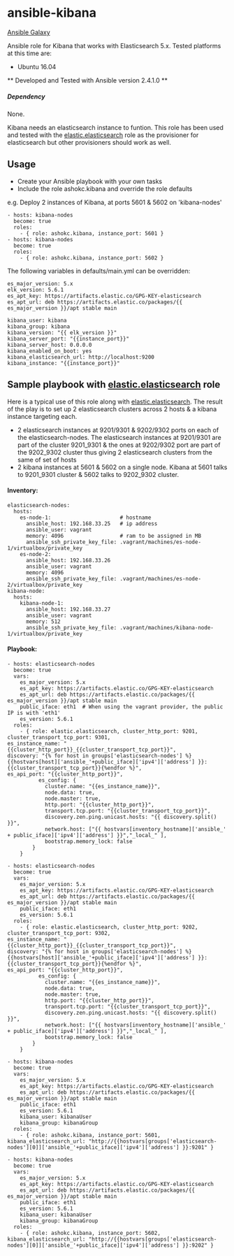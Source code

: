 # ansible-kibana
[Ansible Galaxy](https://galaxy.ansible.com/ashokc/kibana/)

Ansible role for Kibana that works with Elasticsearch 5.x. Tested platforms at this time are:

* Ubuntu 16.04

** Developed and Tested with Ansible version 2.4.1.0 **

##### Dependency
None.

Kibana needs an elasticsearch instance to funtion. This role has been used and tested with the [elastic.elasticsearch](https://github.com/elastic/ansible-elasticsearch) role as the provisioner for elasticsearch but other provisioners should work as well.

## Usage

* Create your Ansible playbook with your own tasks
* Include the role ashokc.kibana and override the role defaults

e.g. Deploy 2 instances of Kibana, at ports 5601 & 5602 on 'kibana-nodes'

```
- hosts: kibana-nodes
  become: true
  roles:
    - { role: ashokc.kibana, instance_port: 5601 }
- hosts: kibana-nodes
  become: true
  roles:
    - { role: ashokc.kibana, instance_port: 5602 }
```

The following variables in defaults/main.yml can be overridden:

```
es_major_version: 5.x
elk_version: 5.6.1
es_apt_key: https://artifacts.elastic.co/GPG-KEY-elasticsearch
es_apt_url: deb https://artifacts.elastic.co/packages/{{ es_major_version }}/apt stable main

kibana_user: kibana
kibana_group: kibana
kibana_version: "{{ elk_version }}"
kibana_server_port: "{{instance_port}}"
kibana_server_host: 0.0.0.0
kibana_enabled_on_boot: yes
kibana_elasticsearch_url: http://localhost:9200
kibana_instance: "{{instance_port}}"

```

## Sample playbook with [elastic.elasticsearch](https://github.com/elastic/ansible-elasticsearch) role 

Here is a typical use of this role along with [elastic.elasticsearch](https://github.com/elastic/ansible-elasticsearch). The result of the play is to set up 2 elasticsearch clusters across 2 hosts & a kibana instance targeting each.

* 2 elasticsearch instances at 9201/9301 & 9202/9302 ports on each of the elasticsearch-nodes. The elasticsearch instances at 9201/9301 are part of the cluster 9201_9301 & the ones at 9202/9302 port are part of the 9202_9302 cluster thus giving 2 elasticsearch clusters from the same of set of hosts
* 2 kibana instances at 5601 & 5602 on a single node. Kibana at 5601 talks to 9201_9301 cluster & 5602 talks to 9202_9302 cluster.

#### Inventory:

```
elasticsearch-nodes:
  hosts:
    es-node-1:                    	# hostname
      ansible_host: 192.168.33.25   # ip address
      ansible_user: vagrant
      memory: 4096                  # ram to be assigned in MB
      ansible_ssh_private_key_file: .vagrant/machines/es-node-1/virtualbox/private_key
    es-node-2:                    
      ansible_host: 192.168.33.26
      ansible_user: vagrant
      memory: 4096              
      ansible_ssh_private_key_file: .vagrant/machines/es-node-2/virtualbox/private_key
kibana-node:
  hosts:
    kibana-node-1:
      ansible_host: 192.168.33.27
      ansible_user: vagrant
      memory: 512
      ansible_ssh_private_key_file: .vagrant/machines/kibana-node-1/virtualbox/private_key
```
#### Playbook:

```
- hosts: elasticsearch-nodes
  become: true
  vars:
    es_major_version: 5.x
    es_apt_key: https://artifacts.elastic.co/GPG-KEY-elasticsearch
    es_apt_url: deb https://artifacts.elastic.co/packages/{{ es_major_version }}/apt stable main
    public_iface: eth1	# When using the vagrant provider, the public IP is with 'eth1'
    es_version: 5.6.1
  roles:
    - { role: elastic.elasticsearch, cluster_http_port: 9201, cluster_transport_tcp_port: 9301,
es_instance_name: "{{cluster_http_port}}_{{cluster_transport_tcp_port}}",
discovery: "{% for host in groups['elasticsearch-nodes'] %} {{hostvars[host]['ansible_'+public_iface]['ipv4']['address'] }}:{{cluster_transport_tcp_port}}{%endfor %}",
es_api_port: "{{cluster_http_port}}",
          es_config: {
            cluster.name: "{{es_instance_name}}",
            node.data: true,
            node.master: true,
            http.port: "{{cluster_http_port}}",
            transport.tcp.port: "{{cluster_transport_tcp_port}}",
            discovery.zen.ping.unicast.hosts: "{{ discovery.split() }}",
            network.host: ["{{ hostvars[inventory_hostname]['ansible_' + public_iface]['ipv4']['address'] }}","_local_" ],
            bootstrap.memory_lock: false
        }
    }

- hosts: elasticsearch-nodes
  become: true
  vars:
    es_major_version: 5.x
    es_apt_key: https://artifacts.elastic.co/GPG-KEY-elasticsearch
    es_apt_url: deb https://artifacts.elastic.co/packages/{{ es_major_version }}/apt stable main
    public_iface: eth1
    es_version: 5.6.1
  roles:
    - { role: elastic.elasticsearch, cluster_http_port: 9202, cluster_transport_tcp_port: 9302,
es_instance_name: "{{cluster_http_port}}_{{cluster_transport_tcp_port}}",
discovery: "{% for host in groups['elasticsearch-nodes'] %} {{hostvars[host]['ansible_'+public_iface]['ipv4']['address'] }}:{{cluster_transport_tcp_port}}{%endfor %}",
es_api_port: "{{cluster_http_port}}",
          es_config: {
            cluster.name: "{{es_instance_name}}",
            node.data: true,
            node.master: true,
            http.port: "{{cluster_http_port}}",
            transport.tcp.port: "{{cluster_transport_tcp_port}}",
            discovery.zen.ping.unicast.hosts: "{{ discovery.split() }}",
            network.host: ["{{ hostvars[inventory_hostname]['ansible_' + public_iface]['ipv4']['address'] }}","_local_" ],
            bootstrap.memory_lock: false
        }
    }

- hosts: kibana-nodes
  become: true
  vars:
    es_major_version: 5.x
    es_apt_key: https://artifacts.elastic.co/GPG-KEY-elasticsearch
    es_apt_url: deb https://artifacts.elastic.co/packages/{{ es_major_version }}/apt stable main
    public_iface: eth1
    es_version: 5.6.1
    kibana_user: kibanaUser
    kibana_group: kibanaGroup
  roles:
    - { role: ashokc.kibana, instance_port: 5601, kibana_elasticsearch_url: "http://{{hostvars[groups['elasticsearch-nodes'][0]]['ansible_'+public_iface]['ipv4']['address'] }}:9201" }

- hosts: kibana-nodes
  become: true
  vars:
    es_major_version: 5.x
    es_apt_key: https://artifacts.elastic.co/GPG-KEY-elasticsearch
    es_apt_url: deb https://artifacts.elastic.co/packages/{{ es_major_version }}/apt stable main
    public_iface: eth1
    es_version: 5.6.1
    kibana_user: kibanaUser
    kibana_group: kibanaGroup
  roles:
    - { role: ashokc.kibana, instance_port: 5602, kibana_elasticsearch_url: "http://{{hostvars[groups['elasticsearch-nodes'][0]]['ansible_'+public_iface]['ipv4']['address'] }}:9202" }

```
